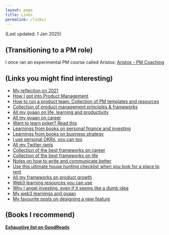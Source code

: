 ```yaml
---
layout: page
title: Links
permalink: /links/
---
```

(Last updated: 1 Jan 2025)

## (Transitioning to a PM role)

I once ran an experimental PM course called Aristos: [Aristos - PM Coaching](https://manassaloi.com/2020/01/21/aristos-pm-coaching.html)

## (Links you might find interesting)

- [My reflection on 2021](https://manassaloi.com/2021/12/30/year-retrospective-2021.html)
- [How I got into Product Management](https://manassaloi.com/2018/03/30/how-i-became-pm.html)
- [How to run a product team: Collection of PM templates and resources](https://manassaloi.com/2020/03/23/running-product-team.html)
- [Collection of product management principles & frameworks](https://manassaloi.com/2020/03/05/pm-frameworks.html)
- [All my gyaan on life, learning and productivity](https://manassaloi.com/2020/05/18/learning-master.html)
- [All my gyaan on career](https://manassaloi.com/2020/04/12/master-post-career-gyan.html)
- [Want to learn poker? Read this](https://manassaloi.com/2020/04/07/learning-poker.html)
- [Learnings from books on personal finance and investing](https://manassaloi.com/2019/08/26/learn-personal-finance-investing.html)
- [Learnings from books on business strategy](https://manassaloi.com/2019/08/27/learn-business-strategy.html)
- [I use personal OKRs, you can too](https://manassaloi.com/2020/01/15/personal-OKRs-2020.html)
- [All my Twitter rants](https://manassaloi.com/2021/11/20/master-twitter.html)
- [Collection of the best frameworks on career](https://manassaloi.com/2020/01/25/career-frameworks.html)
- [Collection of the best frameworks on life](https://manassaloi.com/2020/01/26/personal-life-frameworks.html)
- [Notes on how to write and communicate better](https://manassaloi.com/2020/05/19/master-communication-writing.html)
- [Use this ultimate house hunting checklist when you look for a place to rent](https://manassaloi.com/2021/01/03/ultimate-house-hunting.html)
- [All my frameworks on product growth](https://manassaloi.com/2021/09/25/think-growth.html)
- [Web3 learning resources you can use](https://manassaloi.com/2021/11/21/crypto-learning-list.html)
- [Why I angel investing, even if it seems like a dumb idea](https://manassaloi.com/2022/02/06/angel-investing.html)
- [My web3 learnings and gyaan](https://manassaloi.com/2021/11/21/master-crypto.html)
- [My favourite posts on designing a new feature](https://manassaloi.com/2020/01/06/product-design-links.html)

## (Books I recommend)

**[Exhaustive list on GoodReads](https://www.goodreads.com/user/show/9698257-manas-saloi)**
